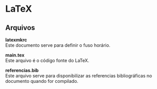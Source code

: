 # LaTeX

## Arquivos

**latexmkrc**  
Este documento serve para definir o fuso horário.  

**main.tex**  
Este arquivo é o código fonte do LaTeX.

**referencias.bib**  
Este arquivo serve para disponibilizar as referencias bibliográficas no documento quando for compilado.
